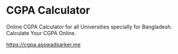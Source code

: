 ﻿# CGPA Calculator

Online CGPA Calculator for all Universities specially for Bangladesh. Calculate Your CGPA Online.

https://cgpa.asswadsarker.me
